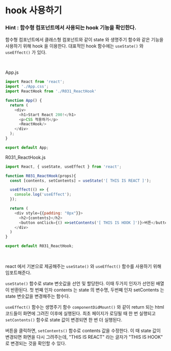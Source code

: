 # hook 사용하기

### Hint : 함수형 컴포넌트에서 사용되는 hook 기능을 확인한다.

함수형 컴포넌트에서 클래스형 컴포넌트와 같이 state 와 생명주기 함수와 같은 기능을 사용하기 위해 hook 을 이용한다. 대표적인 hook 함수에는 `useState()` 와 `useEffect()` 가 있다.

<br>

App.js

```js
import React from 'react';
import './App.css';
import ReactHook from './R031_ReactHook'

function App() {
  return (
    <div>
      <h1>Start React 200!</h1>
      <p>CSS 적용하기</p>
      <ReactHook/>
    </div>
  );
}

export default App;
```

R031_ReactHook.js

```js
import React, { useState, useEffect } from 'react';

function R031_ReactHook(props){
  const [contents, setContents] = useState('[ THIS IS REACT ]');

  useEffect(() => {
    console.log('useEffect');
  });

  return (
    <div style={{padding: "0px"}}>
      <h2>{contents}</h2>
      <button onClick={() =>setContents('[ THIS IS HOOK ]')}>버튼</button>
    </div>
  )
}

export default R031_ReactHook;
```

<br>

react 에서 기본으로 제공해주는 `useState()` 와 `useEffect()` 함수를 사용하기 위해 임포트해준다.

`useState()` 함수로 state 변숫값을 선언 및 할당한다. 이때 두가지 인자가 선언된 배열이 반환된다. 첫 번째 인자 contents 는 state 의 변수명, 두번째 인자 setContents 는 state 변숫값을 변경해주는 함수다. 

`useEffect()` 함수는 생명주기 함수 `componentDidMount()` 와 같이 return 되는 html 코드들이 화면에 그려진 이후에 실행된다. 최초 페이지가 로딩될 때 한 번 실행되고 `setContents()` 함수로 state 값이 변경되면 한 번 더 실행된다. 

버튼을 클릭하면, `setContents()` 함수로 contents 값을 수정한다. 이 때 state 값이 변경되면 화면을 다시 그려주는데, "THIS IS REACT" 라는 글자가 "THIS IS HOOK" 로 변경되는 것을 확인할 수 있다.



